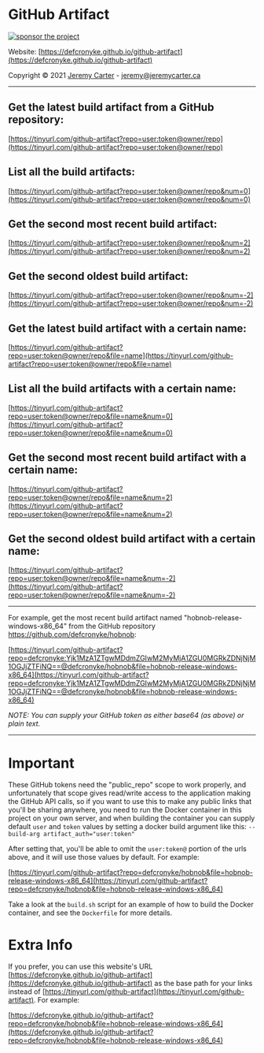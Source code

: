 # GitHub Artifact  
  
[![sponsor the project](https://img.shields.io/static/v1?label=Sponsor&message=%E2%9D%A4&logo=GitHub&link=https://github.com/sponsors/defcronyke)](https://github.com/sponsors/defcronyke)  
  
Website: [https://defcronyke.github.io/github-artifact](https://defcronyke.github.io/github-artifact)  
  
Copyright © 2021 [Jeremy Carter](https://eternalvoid.net) - [jeremy@jeremycarter.ca](mailto:jeremy@jeremycarter.ca)  
  
---------------------------  
  
Get the latest build artifact from a GitHub repository:  
-------------------------------------------------------  
[https://tinyurl.com/github-artifact?repo=user:token@owner/repo](https://tinyurl.com/github-artifact?repo=user:token@owner/repo)  
  
List all the build artifacts:  
-----------------------------  
[https://tinyurl.com/github-artifact?repo=user:token@owner/repo&num=0](https://tinyurl.com/github-artifact?repo=user:token@owner/repo&num=0)  
  
Get the second most recent build artifact:  
------------------------------------------  
[https://tinyurl.com/github-artifact?repo=user:token@owner/repo&num=2](https://tinyurl.com/github-artifact?repo=user:token@owner/repo&num=2)  
  
Get the second oldest build artifact:  
-------------------------------------  
[https://tinyurl.com/github-artifact?repo=user:token@owner/repo&num=-2](https://tinyurl.com/github-artifact?repo=user:token@owner/repo&num=-2)  
  
Get the latest build artifact with a certain name:  
--------------------------------------------------  
[https://tinyurl.com/github-artifact?repo=user:token@owner/repo&file=name](https://tinyurl.com/github-artifact?repo=user:token@owner/repo&file=name)  
  
List all the build artifacts with a certain name:  
-------------------------------------------------  
[https://tinyurl.com/github-artifact?repo=user:token@owner/repo&file=name&num=0](https://tinyurl.com/github-artifact?repo=user:token@owner/repo&file=name&num=0)  
  
Get the second most recent build artifact with a certain name:  
--------------------------------------------------------------  
[https://tinyurl.com/github-artifact?repo=user:token@owner/repo&file=name&num=2](https://tinyurl.com/github-artifact?repo=user:token@owner/repo&file=name&num=2)  
  
Get the second oldest build artifact with a certain name:  
---------------------------------------------------------  
[https://tinyurl.com/github-artifact?repo=user:token@owner/repo&file=name&num=-2](https://tinyurl.com/github-artifact?repo=user:token@owner/repo&file=name&num=-2)  
  
---------------------------  
  
For example, get the most recent build artifact named "hobnob-release-windows-x86_64" 
from the GitHub repository <a href="https://github.com/defcronyke/hobnob">https://github.com/defcronyke/hobnob</a>:<br>  
  
[https://tinyurl.com/github-artifact?repo=defcronyke:Yjk1MzA1ZTgwMDdmZGIwM2MyMjA1ZGU0MGRkZDNjNjM1OGJjZTFiNQ==@defcronyke/hobnob&file=hobnob-release-windows-x86_64](https://tinyurl.com/github-artifact?repo=defcronyke:Yjk1MzA1ZTgwMDdmZGIwM2MyMjA1ZGU0MGRkZDNjNjM1OGJjZTFiNQ==@defcronyke/hobnob&file=hobnob-release-windows-x86_64)  
  
*NOTE: You can supply your GitHub token as either base64 (as above) or plain text.*  
  
---------------------------  
  
Important  
=========  
These GitHub tokens need the "public_repo" scope to work properly, and unfortunately 
that scope gives read/write access to the application making the GitHub API calls, so 
if you want to use this to make any public links that you'll be sharing anywhere, you 
need to run the Docker container in this project on your own server, and when building 
the container you can supply default `user` and `token` values by setting a docker 
build argument like this: `--build-arg artifact_auth="user:token"`  
  
After setting that, you'll be able to omit the `user:token@` portion of the urls above,
and it will use those values by default. For example:  
  
[https://tinyurl.com/github-artifact?repo=defcronyke/hobnob&file=hobnob-release-windows-x86_64](https://tinyurl.com/github-artifact?repo=defcronyke/hobnob&file=hobnob-release-windows-x86_64)  
  
Take a look at the `build.sh` script for an example of how to build the Docker container,
and see the `Dockerfile` for more details.  
  
Extra Info  
==========  
If you prefer, you can use this website's URL [https://defcronyke.github.io/github-artifact](https://defcronyke.github.io/github-artifact) 
as the base path for your links instead of [https://tinyurl.com/github-artifact](https://tinyurl.com/github-artifact). 
For example:  
  
[https://defcronyke.github.io/github-artifact?repo=defcronyke/hobnob&file=hobnob-release-windows-x86_64](https://defcronyke.github.io/github-artifact?repo=defcronyke/hobnob&file=hobnob-release-windows-x86_64)  
